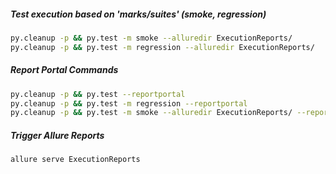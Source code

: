##### Test execution based on 'marks/suites' (smoke, regression)
```sh
py.cleanup -p && py.test -m smoke --alluredir ExecutionReports/
py.cleanup -p && py.test -m regression --alluredir ExecutionReports/
```

##### Report Portal Commands
```sh
py.cleanup -p && py.test --reportportal
py.cleanup -p && py.test -m regression --reportportal
py.cleanup -p && py.test -m smoke --alluredir ExecutionReports/ --reportportal
```

##### Trigger Allure Reports
```sh
allure serve ExecutionReports
```
